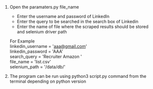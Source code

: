 1. Open the paramaters.py file_name
    - Enter the username and password of LinkedIn
    - Enter the query to be searched in the search box of Linkedin
    - Enter the name of file where the scraped results should be stored and selenium driver path

    For Example<br />
    linkedin_username = 'aaa@gmail.com'<br />
    linkedin_password = 'AAA'<br />
    search_query = 'Recruiter Amazon '<br />
    file_name = 'list.csv'<br />
    selenium_path = '/data/db/'<br />

2. The program can be run using python3 script.py command from the terminal depending on python version
